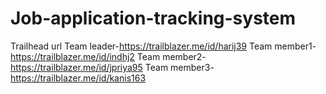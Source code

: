 # Job-application-tracking-system
Trailhead url
Team leader-https://trailblazer.me/id/harij39
Team member1-https://trailblazer.me/id/indhj2
Team member2-https://trailblazer.me/id/jpriya95
Team member3-https://trailblazer.me/id/kanis163
